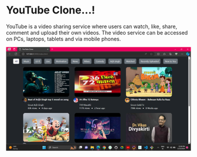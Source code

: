 # YouTube Clone...!
YouTube is a video sharing service where users can watch, like, share, comment and upload their own videos. The video service can be accessed on PCs, laptops, tablets and via mobile phones.

![YouTube](./img/Screenshot%20(275).png)